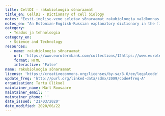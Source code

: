 ```yaml
---
title: CellDI - rakubioloogia sõnaraamat
title_en: CellDI - Dictionary of cell biology
notes: "Eesti-inglise-vene seletav sõnaraamat rakubioloogia valdkonnas. Sõnastiku aluseks on eesti rakubioloogia õpik ja seda on rahastanud Eesti Haridus- ja Teadusministeerium. \r\n\r\nSaadaval ka rakendusena:\r\nhttps://play.google.com/store/apps/details?id=com.polarsnake.celldi"
notes_en: "An Estonian-English-Russian explanatory dictionary in the field of cell biology. The dictionary is based on the Estonian cell biology textbook and has been funded by the Estonian Ministry of Education and Research. \r\n\r\nAlso available as an application:\r\nhttps://play.google.com/store/apps/details?id=com.polarsnake.celldi"
category:
  - Teadus ja tehnoloogia
category_en:
  - Science and Technology
resources:
  - name: rakubioloogia sõnaraamat
    url: 'https://www.eurotermbank.com/collections/12https://www.eurotermbank.com/collections/12'
    format: HTML
    interactive: 'False'
name: rakubioloogia sõnaraamat
license: 'https://creativecommons.org/licenses/by-sa/3.0/ee/legalcode'
update_freq: 'http://purl.org/linked-data/sdmx/2009/code#freq-A'
organization: Tartu ülikool
maintainer_name: Märt Roosaare
maintainer_email: ''
maintainer_phone: ''
date_issued: '21/03/2020'
date_modified: 2020/06/22
---
```

